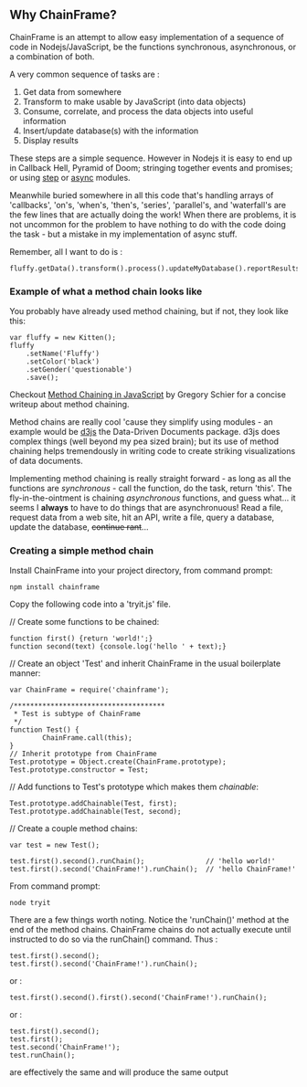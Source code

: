 ## Why ChainFrame?
ChainFrame is an attempt to allow easy implementation of a sequence of code in Nodejs/JavaScript,
be the functions synchronous, asynchronous, or a combination of both.

A very common sequence of tasks are :

1. Get data from somewhere
2. Transform to make usable by JavaScript (into data objects)
3. Consume, correlate, and process the data objects into useful information
4. Insert/update database(s) with the information
5. Display results

These steps are a simple sequence.  However in Nodejs it is easy to end up in Callback Hell, Pyramid of Doom;
stringing together events and promises; or using [step](https://www.npmjs.com/package/step) or
[async](https://www.npmjs.com/package/async) modules.

Meanwhile buried somewhere in all this code that's handling arrays of 'callbacks', 'on's, 'when's, 'then's, 'series',
'parallel's, and 'waterfall's are the few lines that are actually doing the work!
When there are problems, it is not uncommon for the problem to have nothing to do with the code doing the
task - but a mistake in my implementation of async stuff.

Remember, all I want to do is :

    fluffy.getData().transform().process().updateMyDatabase().reportResults();

### Example of what a method chain looks like

You probably have already used method chaining, but if not, they look like this:

    var fluffy = new Kitten();
    fluffy
        .setName('Fluffy')
        .setColor('black')
        .setGender('questionable')
        .save();

Checkout [Method Chaining in JavaScript](http://schier.co/blog/2013/11/14/method-chaining-in-javascript.html) by Gregory Schier for a concise writeup about method chaining.

Method chains are really cool 'cause they simplify using modules - an example would be [d3js](http://d3js.org/) the Data-Driven Documents package. d3js does complex things (well beyond my pea sized brain); but its use of method chaining helps tremendously in writing code to create striking visualizations of data documents.

Implementing method chaining is really straight forward - as long as all the functions are _synchronous_ - call the function, do the task, return 'this'. The fly-in-the-ointment is chaining _asynchronous_ functions, and guess what... it seems I **always** to have to do things that are asynchronuous!  Read a file, request data from a web site, hit an API, write a file, query a database, update the database, ~~continue rant~~... 

### Creating a simple method chain

Install ChainFrame into your project directory, from command prompt:

    npm install chainframe

Copy the following code into a 'tryit.js' file.

// Create some functions to be chained:

    function first() {return 'world!';}
    function second(text) {console.log('hello ' + text);}
    
// Create an object 'Test' and inherit ChainFrame in the usual boilerplate manner:
 
    var ChainFrame = require('chainframe');

    /*************************************
     * Test is subtype of ChainFrame
     */
    function Test() {
            ChainFrame.call(this);
    }
    // Inherit prototype from ChainFrame
    Test.prototype = Object.create(ChainFrame.prototype);
    Test.prototype.constructor = Test;

// Add functions to Test's prototype which makes them _chainable_:

    Test.prototype.addChainable(Test, first);
    Test.prototype.addChainable(Test, second);

// Create a couple method chains:

    var test = new Test();
    
    test.first().second().runChain();               // 'hello world!'
    test.first().second('ChainFrame!').runChain();  // 'hello ChainFrame!'

From command prompt:

    node tryit

There are a few things worth noting. Notice the 'runChain()' method at the end of the method chains. ChainFrame chains do not actually execute until instructed to do so via the runChain() command. Thus :

    test.first().second();
    test.first().second('ChainFrame!').runChain();

or :

    test.first().second().first().second('ChainFrame!').runChain();

or :

    test.first().second();
    test.first();
    test.second('ChainFrame!');
    test.runChain();

are effectively the same and will produce the same output
